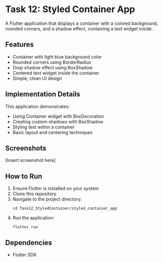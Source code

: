 # Task 12: Styled Container App

A Flutter application that displays a container with a colored background, rounded corners, and a shadow effect, containing a text widget inside.

## Features

- Container with light blue background color
- Rounded corners using BorderRadius
- Drop shadow effect using BoxShadow
- Centered text widget inside the container
- Simple, clean UI design

## Implementation Details

This application demonstrates:
- Using Container widget with BoxDecoration
- Creating custom shadows with BoxShadow
- Styling text within a container
- Basic layout and centering techniques

## Screenshots

[Insert screenshot here]

## How to Run

1. Ensure Flutter is installed on your system
2. Clone this repository
3. Navigate to the project directory:
   ```
   cd Task12_StyledContainer/styled_container_app
   ```
4. Run the application:
   ```
   flutter run
   ```

## Dependencies

- Flutter SDK